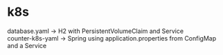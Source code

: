 # k8s

database.yaml -> H2 with PersistentVolumeClaim and Service <br>
counter-k8s-yaml -> Spring using application.properties from ConfigMap and a Service
